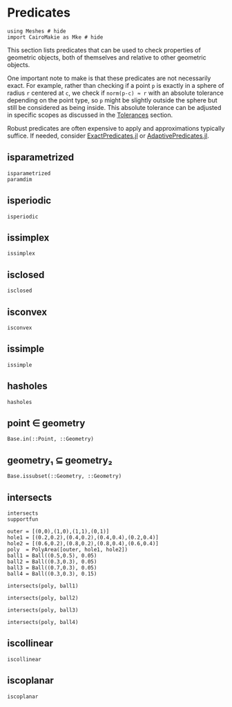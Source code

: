 # Predicates

```@example intersects
using Meshes # hide
import CairoMakie as Mke # hide
```

This section lists predicates that can be used to check properties of geometric
objects, both of themselves and relative to other geometric objects. 

One important note to make is that these predicates are not necessarily exact.
For example, rather than checking if a point `p` is exactly in a sphere of radius
`r` centered at `c`, we check if `norm(p-c) ≈ r` with an absolute tolerance depending
on the point type, so `p` might be slightly outside the sphere but still be considered
as being inside. This absolute tolerance can be adjusted in specific scopes as discussed
in the [Tolerances](tolerances.md) section.

Robust predicates are often expensive to apply and approximations typically suffice.
If needed, consider [ExactPredicates.jl](https://github.com/lairez/ExactPredicates.jl) or 
[AdaptivePredicates.jl](https://github.com/JuliaGeometry/AdaptivePredicates.jl).

## isparametrized

```@docs
isparametrized
paramdim
```

## isperiodic

```@docs
isperiodic
```

## issimplex

```@docs
issimplex
```

## isclosed

```@docs
isclosed
```

## isconvex

```@docs
isconvex
```

## issimple

```@docs
issimple
```

## hasholes

```@docs
hasholes
```

## point ∈ geometry

```@docs
Base.in(::Point, ::Geometry)
```

## geometry₁ ⊆ geometry₂

```@docs
Base.issubset(::Geometry, ::Geometry)
```

## intersects

```@docs
intersects
supportfun
```

```@example intersects
outer = [(0,0),(1,0),(1,1),(0,1)]
hole1 = [(0.2,0.2),(0.4,0.2),(0.4,0.4),(0.2,0.4)]
hole2 = [(0.6,0.2),(0.8,0.2),(0.8,0.4),(0.6,0.4)]
poly  = PolyArea([outer, hole1, hole2])
ball1 = Ball((0.5,0.5), 0.05)
ball2 = Ball((0.3,0.3), 0.05)
ball3 = Ball((0.7,0.3), 0.05)
ball4 = Ball((0.3,0.3), 0.15)

intersects(poly, ball1)
```

```@example intersects
intersects(poly, ball2)
```

```@example intersects
intersects(poly, ball3)
```

```@example intersects
intersects(poly, ball4)
```

## iscollinear 

```@docs 
iscollinear 
``` 

## iscoplanar 

```@docs 
iscoplanar 
```
